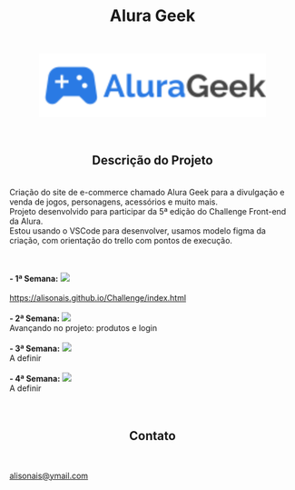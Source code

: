 # <h1 align="center">Alura Geek</h1>

<br>
<p align="center">
<img src="imagem\barraDePesquisa\Logo.svg" width="400px">

</p>
<br>

<h2 align="center"> Descrição do Projeto </h2>
<br>
    Criação do site de e-commerce chamado Alura Geek para a divulgação e venda de jogos, personagens, acessórios e muito mais.<br>
    Projeto desenvolvido para participar da 5ª edição do Challenge Front-end da Alura.<br>
    Estou usando o VSCode para desenvolver, usamos modelo figma da criação, com orientação do trello com pontos de execução.
<br><br><br>

<b>- 1ª Semana:</b>
<img src="https://img.shields.io/badge/STATUS-%20Concluido-brightgreen"><br><br>
<a>https://alisonais.github.io/Challenge/index.html</a><br><br>
<b>- 2ª Semana:</b>
<img src="https://img.shields.io/badge/STATUS-Em%20Desenvolvimento-brightgreen">
<br>Avançando no projeto: produtos e login<br><br>
<b>- 3ª Semana:</b>
<img src="https://img.shields.io/badge/STATUS-Em%20Desenvolvimento-brightgreen">
<br>A definir<br><br>
<b>- 4ª Semana:</b>
<img src="https://img.shields.io/badge/STATUS-Em%20Desenvolvimento-brightgreen">
<br>A definir<br><br>
<br>
         
 
<h2 align="center">Contato</h2>
<br>

<a>alisonais@ymail.com</a>
